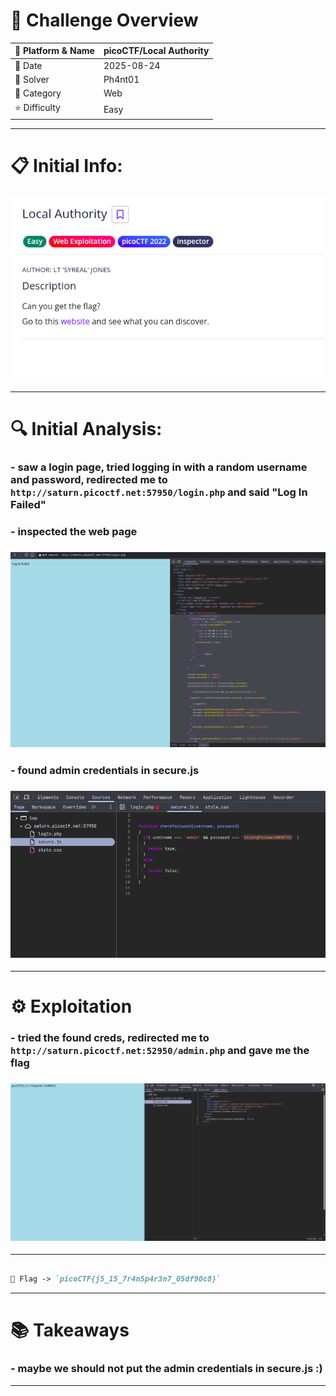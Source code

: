 #  📌 Challenge Overview

| 🧩 Platform & Name | picoCTF/Local Authority |
| ------------------- | ------------------------------- |
| 📅 Date             | 2025-08-24 |
| 👾 Solver           | Ph4nt01 |
| 🔰 Category         | Web |
| ⭐ Difficulty        | Easy |

---

# 📋 Initial Info:

### ![img](./imgs/la.png)

---

# 🔍 Initial Analysis:

### - saw a login page, tried logging in with a random username and password, redirected me to `http://saturn.picoctf.net:57950/login.php` and said "Log In Failed"
### - inspected the web page
### ![img](./imgs/la1.png)
### - found admin credentials in secure.js
### ![img](./imgs/la2.png)

---

# ⚙️ Exploitation

### - tried the found creds, redirected me to `http://saturn.picoctf.net:52950/admin.php` and gave me the flag
### ![img](./imgs/la3.png)

---

```markdown

🚩 Flag -> `picoCTF{j5_15_7r4n5p4r3n7_05df90c8}`

```

---

# 📚 Takeaways

### - maybe we should not put the admin credentials in secure.js :)

---

